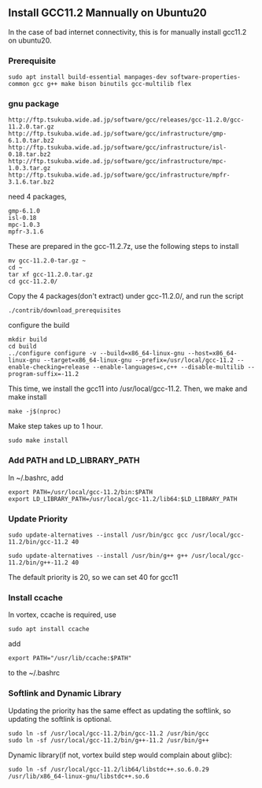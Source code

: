 ## Install GCC11.2 Mannually on Ubuntu20

In the case of bad internet connectivity, this is for manually install gcc11.2 on ubuntu20. 

### Prerequisite

```
sudo apt install build-essential manpages-dev software-properties-common gcc g++ make bison binutils gcc-multilib flex
```

### gnu package

```
http://ftp.tsukuba.wide.ad.jp/software/gcc/releases/gcc-11.2.0/gcc-11.2.0.tar.gz
http://ftp.tsukuba.wide.ad.jp/software/gcc/infrastructure/gmp-6.1.0.tar.bz2
http://ftp.tsukuba.wide.ad.jp/software/gcc/infrastructure/isl-0.18.tar.bz2
http://ftp.tsukuba.wide.ad.jp/software/gcc/infrastructure/mpc-1.0.3.tar.gz
http://ftp.tsukuba.wide.ad.jp/software/gcc/infrastructure/mpfr-3.1.6.tar.bz2
```
need 4 packages, 
```
gmp-6.1.0
isl-0.18
mpc-1.0.3
mpfr-3.1.6
```
These are prepared in the gcc-11.2.7z, use the following steps to install

```
mv gcc-11.2.0-tar.gz ~
cd ~
tar xf gcc-11.2.0.tar.gz
cd gcc-11.2.0/
```
Copy the 4 packages(don't extract) under gcc-11.2.0/, and run the script
```
./contrib/download_prerequisites
```
configure the build
```
mkdir build
cd build
../configure configure -v --build=x86_64-linux-gnu --host=x86_64-linux-gnu --target=x86_64-linux-gnu --prefix=/usr/local/gcc-11.2 --enable-checking=release --enable-languages=c,c++ --disable-multilib --program-suffix=-11.2
```
This time, we install the gcc11 into /usr/local/gcc-11.2. Then, we make and make install

```
make -j$(nproc)
```
Make step takes up to 1 hour.

```
sudo make install
```

### Add PATH and LD_LIBRARY_PATH

In ~/.bashrc, add

```
export PATH=/usr/local/gcc-11.2/bin:$PATH
export LD_LIBRARY_PATH=/usr/local/gcc-11.2/lib64:$LD_LIBRARY_PATH
```


### Update Priority

```
sudo update-alternatives --install /usr/bin/gcc gcc /usr/local/gcc-11.2/bin/gcc-11.2 40

sudo update-alternatives --install /usr/bin/g++ g++ /usr/local/gcc-11.2/bin/g++-11.2 40
```

The default priority is 20, so we can set 40 for gcc11



### Install ccache

In vortex, ccache is required, use 

```
sudo apt install ccache
```

add 

```
export PATH="/usr/lib/ccache:$PATH"
```
to the ~/.bashrc


### Softlink and Dynamic Library

Updating the priority has the same effect as updating the softlink, so updating the softlink is optional.

```
sudo ln -sf /usr/local/gcc-11.2/bin/gcc-11.2 /usr/bin/gcc
sudo ln -sf /usr/local/gcc-11.2/bin/g++-11.2 /usr/bin/g++
```

Dynamic library(if not, vortex build step would complain about glibc):

```
sudo ln -sf /usr/local/gcc-11.2/lib64/libstdc++.so.6.0.29 /usr/lib/x86_64-linux-gnu/libstdc++.so.6
```









